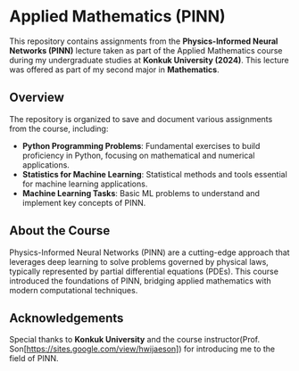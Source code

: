# Applied Mathematics (PINN)

This repository contains assignments from the **Physics-Informed Neural Networks (PINN)** lecture taken as part of the Applied Mathematics course during my undergraduate studies at **Konkuk University (2024)**. This lecture was offered as part of my second major in **Mathematics**.

## Overview

The repository is organized to save and document various assignments from the course, including:

- **Python Programming Problems**: Fundamental exercises to build proficiency in Python, focusing on mathematical and numerical applications.
- **Statistics for Machine Learning**: Statistical methods and tools essential for machine learning applications.
- **Machine Learning Tasks**: Basic ML problems to understand and implement key concepts of PINN.

## About the Course

Physics-Informed Neural Networks (PINN) are a cutting-edge approach that leverages deep learning to solve problems governed by physical laws, typically represented by partial differential equations (PDEs). This course introduced the foundations of PINN, bridging applied mathematics with modern computational techniques.

## Acknowledgements

Special thanks to **Konkuk University** and the course instructor(Prof. Son[https://sites.google.com/view/hwijaeson]) for introducing me to the field of PINN.
